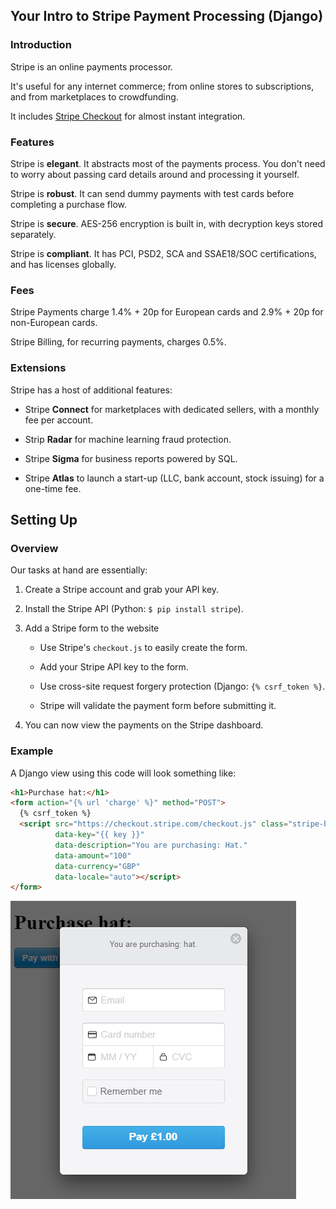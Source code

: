 ## Your Intro to Stripe Payment Processing (Django)

### Introduction

Stripe is an online payments processor.

It's useful for any internet commerce; from online stores to subscriptions, and from marketplaces to crowdfunding.

It includes [Stripe Checkout](https://stripe.com/docs/payments/checkout) for almost instant integration.

### Features

Stripe is **elegant**. It abstracts most of the payments process. You don't need to worry about passing card details around and processing it yourself.

Stripe is **robust**. It can send dummy payments with test cards before completing a purchase flow.

Stripe is **secure**. AES-256 encryption is built in, with decryption keys stored separately.

Stripe is **compliant**. It has PCI, PSD2, SCA and SSAE18/SOC certifications, and has licenses globally.

### Fees

Stripe Payments charge 1.4% + 20p for European cards and 2.9% + 20p for non-European cards.

Stripe Billing, for recurring payments, charges 0.5%.

### Extensions

Stripe has a host of additional features:

- Stripe **Connect** for marketplaces with dedicated sellers, with a monthly fee per account.

- Strip **Radar** for machine learning fraud protection.

- Stripe **Sigma** for business reports powered by SQL.

- Stripe **Atlas** to launch a start-up (LLC, bank account, stock issuing) for a one-time fee.

## Setting Up

### Overview

Our tasks at hand are essentially:

1. Create a Stripe account and grab your API key.

2. Install the Stripe API (Python: `$ pip install stripe`).

3.  Add a Stripe form to the website 

    - Use Stripe's `checkout.js` to easily create the form.
	
	- Add your Stripe API key to the form.
	
    - Use cross-site request forgery protection (Django: `{% csrf_token %}`.
	
    - Stripe will validate the payment form before submitting it.

5. You can now view the payments on the Stripe dashboard.

### Example

A Django view using this code will look something like:

```html
<h1>Purchase hat:</h1>
<form action="{% url 'charge' %}" method="POST">
  {% csrf_token %}
  <script src="https://checkout.stripe.com/checkout.js" class="stripe-button"
          data-key="{{ key }}"
          data-description="You are purchasing: Hat."
          data-amount="100"
		  data-currency="GBP"
          data-locale="auto"></script>
</form>
```

![Pass by Reference vs. Pass by Value Analogy](https://raw.githubusercontent.com/LloydTao/dev.to-posts/master/your-intro-to/stripe/002-Stripe-Form.png)




